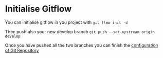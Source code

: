 # Initialise Gitflow

You can initialise gitflow in you project with `git flow init -d`

Then push also your new develop branch `git push --set-upstream origin develop`

Once you have pushed all the two branches you can finish the [configuration of Git Repository](../configure_git_repository.md)
